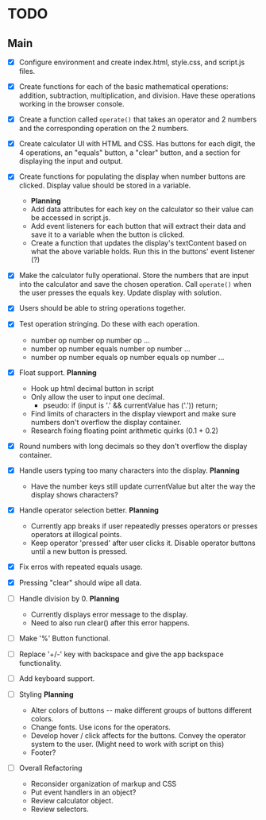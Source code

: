 # TODO

## Main

- [x] Configure environment and create index.html, style.css, and script.js files.
- [x] Create functions for each of the basic mathematical operations: addition, subtraction, multiplication, and division. Have these operations working in the browser console.
- [x] Create a function called `operate()` that takes an operator and 2 numbers and the corresponding operation on the 2 numbers.
- [x] Create calculator UI with HTML and CSS. Has buttons for each digit, the 4 operations, an "equals" button, a "clear" button, and a section for displaying the input and output.
- [x] Create functions for populating the display when number buttons are clicked. Display value should be stored in a variable.
    - **Planning**
    - Add data attributes for each key on the calculator so their value can be accessed in script.js.
    - Add event listeners for each button that will extract their data and save it to a variable when the button is clicked.
    - Create a function that updates the display's textContent based on what the above variable holds. Run this in the buttons' event listener (?)

- [x] Make the calculator fully operational. Store the numbers that are input into the calculator and save the chosen operation. Call `operate()` when the user presses the equals key. Update display with solution.
- [x] Users should be able to string operations together.
- [x] Test operation stringing. Do these with each operation.
    - number op number op number op ...
    - number op number equals number op number ...
    - number op number equals op number equals op number ...
    
- [x] Float support.
    **Planning**
    - Hook up html decimal button in script
    - Only allow the user to input one decimal.
        - pseudo: if (input is '.' && currentValue has ('.')) return;
    - Find limits of characters in the display viewport and make sure numbers don't overflow the display container.
    - Research fixing floating point arithmetic quirks (0.1 + 0.2)
    

- [x] Round numbers with long decimals so they don't overflow the display container.

- [x] Handle users typing too many characters into the display.
    **Planning**
    - Have the number keys still update currentValue but alter the way the display shows characters?

- [x] Handle operator selection better.
    **Planning**
    - Currently app breaks if user repeatedly presses operators or presses operators at illogical points.
    - Keep operator 'pressed' after user clicks it. Disable operator buttons until a new button is pressed.

- [x] Fix erros with repeated equals usage.


- [x] Pressing "clear" should wipe all data.

- [ ] Handle division by 0.
    **Planning**
    - Currently displays error message to the display.
    - Need to also run clear() after this error happens.

- [ ] Make '%' Button functional.

- [ ] Replace '+/-' key with backspace and give the app backspace functionality.

- [ ] Add keyboard support.

- [ ] Styling
    **Planning**
    - Alter colors of buttons -- make different groups of buttons different colors.
    - Change fonts. Use icons for the operators.
    - Develop hover / click affects for the buttons. Convey the operator system to the user. (Might need to work with script on this)
    - Footer?

- [ ] Overall Refactoring
    - Reconsider organization of markup and CSS
    - Put event handlers in an object?
    - Review calculator object.
    - Review selectors.